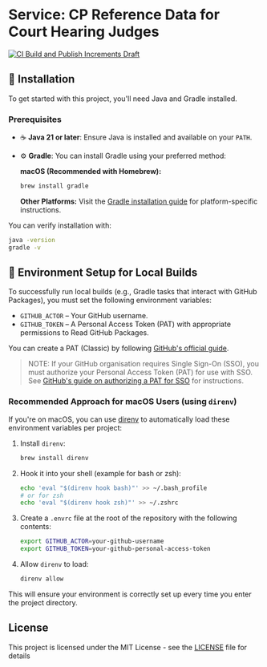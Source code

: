# Service: CP Reference Data for Court Hearing Judges

[![CI Build and Publish Increments Draft](https://github.com/hmcts/service-cp-refdata-courthearing-judges/actions/workflows/ci-draft.yml/badge.svg)](https://github.com/hmcts/service-cp-refdata-courthearing-judges/actions/workflows/ci-draft.yml)


## 🚀 Installation

To get started with this project, you'll need Java and Gradle installed.

### Prerequisites

- ☕️ **Java 21 or later**: Ensure Java is installed and available on your `PATH`.
- ⚙️ **Gradle**: You can install Gradle using your preferred method:

  **macOS (Recommended with Homebrew):**
  ```bash
  brew install gradle
  ```

  **Other Platforms:**
  Visit the [Gradle installation guide](https://gradle.org/install/) for platform-specific instructions.

You can verify installation with:
```bash
java -version
gradle -v
```

## 🔑 Environment Setup for Local Builds

To successfully run local builds (e.g., Gradle tasks that interact with GitHub Packages), you must set the following environment variables:

- `GITHUB_ACTOR` – Your GitHub username.
- `GITHUB_TOKEN` – A Personal Access Token (PAT) with appropriate permissions to Read GitHub Packages.

You can create a PAT (Classic) by following [GitHub's official guide](https://docs.github.com/en/authentication/keeping-your-account-and-data-secure/managing-your-personal-access-tokens#creating-a-personal-access-token-classic).

> NOTE: If your GitHub organisation requires Single Sign-On (SSO), you must authorize your Personal Access Token (PAT) for use with SSO.  
> See [GitHub's guide on authorizing a PAT for SSO](https://docs.github.com/en/enterprise-cloud@latest/authentication/authenticating-with-saml-single-sign-on/authorizing-a-personal-access-token-for-use-with-saml-single-sign-on) for instructions.

### Recommended Approach for macOS Users (using `direnv`)

If you're on macOS, you can use [direnv](https://direnv.net/) to automatically load these environment variables per project:

1. Install `direnv`:
   ```bash
   brew install direnv
   ```

2. Hook it into your shell (example for bash or zsh):
   ```bash
   echo 'eval "$(direnv hook bash)"' >> ~/.bash_profile
   # or for zsh
   echo 'eval "$(direnv hook zsh)"' >> ~/.zshrc
   ```

3. Create a `.envrc` file at the root of the repository with the following contents:
   ```bash
   export GITHUB_ACTOR=your-github-username
   export GITHUB_TOKEN=your-github-personal-access-token
   ```

4. Allow `direnv` to load:
   ```bash
   direnv allow
   ```

This will ensure your environment is correctly set up every time you enter the project directory.

## License

This project is licensed under the MIT License - see the [LICENSE](LICENSE) file for details